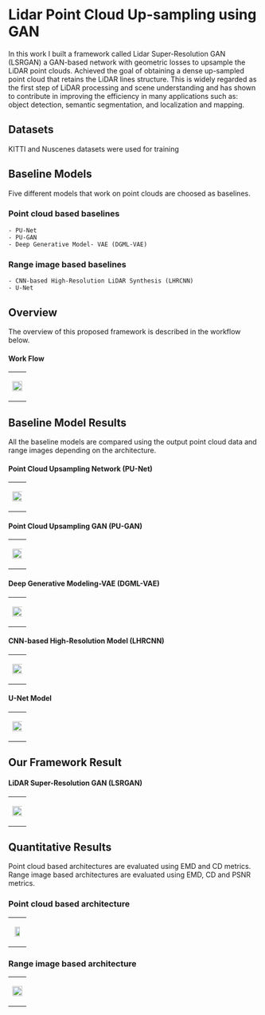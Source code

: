 # Lidar Point Cloud Up-sampling using GAN

In this work I built a framework called Lidar Super-Resolution GAN (LSRGAN) a GAN-based network with geometric losses to upsample the LiDAR point clouds.
Achieved the goal of obtaining a dense up-sampled point cloud that retains the LiDAR lines structure. This is widely regarded as the first step of LiDAR processing
and scene understanding and has shown to contribute in improving the efficiency in many applications such as: object detection, semantic segmentation, and localization and mapping.

## Datasets

KITTI and Nuscenes datasets were used for training

## Baseline Models
Five different models that work on point clouds are choosed as baselines.

### Point cloud based baselines 
```
- PU-Net
- PU-GAN
- Deep Generative Model- VAE (DGML-VAE)
```
### Range image based baselines
```
- CNN-based High-Resolution LiDAR Synthesis (LHRCNN)
- U-Net
```

## Overview
The overview of this proposed framework is described in the workflow below.

#### <p align="left"> Work Flow </p>
| |
|:-------------------------:
|<p align="center"> <img src="sample_results/workflow.png" width="100%" /> </p>|

## Baseline Model Results
All the baseline models are compared using the output point cloud data and range images depending on the architecture.

#### <p align="left"> Point Cloud Upsampling Network (PU-Net) </p>
| |
|:-------------------------:
|<p align="center"> <img src="sample_results/PU-net.png" width="120%" /> </p>|


#### <p align="left"> Point Cloud Upsampling GAN (PU-GAN)  </p>
| |
|:-------------------------:
|<p align="center"> <img src="sample_results/pu-gan.png" width="120%" /> </p>|


#### <p align="left"> Deep Generative Modeling-VAE (DGML-VAE)  </p>
| |
|:-------------------------:
|<p align="center"> <img src="sample_results/dgml.png" width="150%" /> </p>|


#### <p align="left"> CNN-based High-Resolution Model (LHRCNN) </p>
| |
|:-------------------------:
|<p align="center"> <img src="sample_results/lhrcnn.png" width="120%" /> </p>|


#### <p align="left"> U-Net Model </p>
| |
|:-------------------------:
|<p align="center"> <img src="sample_results/u-net.png" width="120%" /> </p>|

## Our Framework Result
#### <p align="left"> LiDAR Super-Resolution GAN (LSRGAN) </p>
| |
|:-------------------------:
|<p align="center"> <img src="sample_results/LSRGAN.png" width="200%" /> </p>|


## Quantitative Results

Point cloud based architectures are evaluated using EMD and CD metrics.
Range image based architectures are evaluated using EMD, CD and PSNR metrics.

### <p align="left"> Point cloud based architecture </p>
| |
|:-------------------------:|
|<p align="center"> <img src="sample_results/metric_pc.png" width="70%" /> </p>|


### <p align="left"> Range image based architecture </p>
| |
|:-------------------------:
|<p align="center"> <img src="sample_results/metric.png" width="100%" /> </p>|


